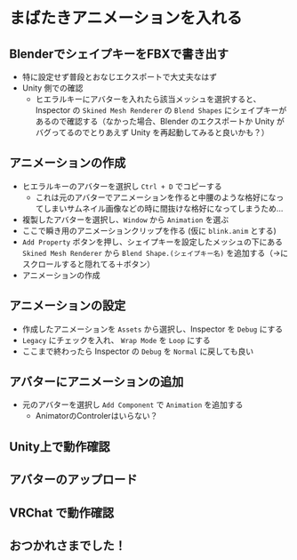 # まばたきアニメーションを入れる

## BlenderでシェイプキーをFBXで書き出す

-   特に設定せず普段とおなじエクスポートで大丈夫なはず
-   Unity 側での確認
    -   ヒエラルキーにアバターを入れたら該当メッシュを選択すると、Inspector の `Skined Mesh Renderer` の `Blend Shapes` にシェイプキーがあるので確認する（なかった場合、Blender のエクスポートか Unity がバグってるのでとりあえず Unity を再起動してみると良いかも？）

## アニメーションの作成

-   ヒエラルキーのアバターを選択し `Ctrl + D` でコピーする
    -   これは元のアバターでアニメーションを作ると中腰のような格好になってしまいサムネイル画像などの時に間抜けな格好になってしまうため…
-   複製したアバターを選択し、`Window` から `Animation` を選ぶ
-   ここで瞬き用のアニメーションクリップを作る (仮に `blink.anim` とする)
-   `Add Property` ボタンを押し、シェイプキーを設定したメッシュの下にある `Skined Mesh Renderer` から `Blend Shape.(シェイプキー名)` を追加する（→にスクロールすると隠れてる＋ボタン）
-   アニメーションの作成

## アニメーションの設定

-   作成したアニメーションを `Assets` から選択し、Inspector を `Debug` にする
-   `Legacy` にチェックを入れ、 `Wrap Mode` を `Loop` にする
-   ここまで終わったら Inspector の `Debug` を `Normal` に戻しても良い

## アバターにアニメーションの追加

-   元のアバターを選択し `Add Component` で `Animation` を追加する
    -   AnimatorのControlerはいらない？

## Unity上で動作確認

## アバターのアップロード

## VRChat で動作確認

## おつかれさまでした！
